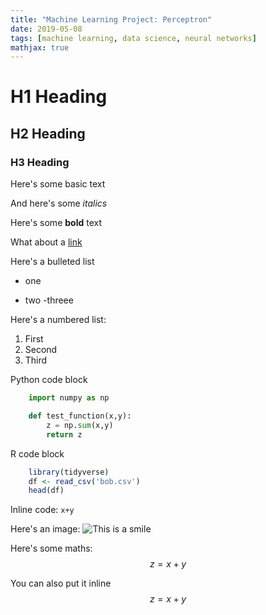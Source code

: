```yaml
---
title: "Machine Learning Project: Perceptron"
date: 2019-05-08
tags: [machine learning, data science, neural networks]
mathjax: true
---
```

# H1 Heading

## H2 Heading

### H3 Heading

Here's some basic text

And here's some *italics*

Here's some **bold** text

What about a [link](https://sjhatfield.github.com)

Here's a bulleted list
* one
+ two
-threee

Here's a numbered list:
1. First
2. Second
3. Third

Python code block
```python
	import numpy as np

	def test_function(x,y):
		z = np.sum(x,y)
		return z
```

R code block
```r
	library(tidyverse)
	df <- read_csv('bob.csv')
	head(df)
```

Inline code: `x+y`

Here's an image: 
<img src="{{ site.url }}{{ site.baseurl }}/images/smile.jpg" alt="This is a smile">

Here's some maths:
$$z=x+y$$

You can also put it inline $$z=x+y$$